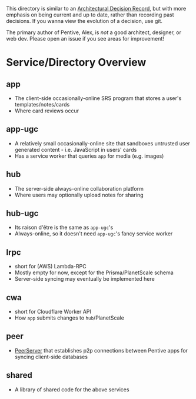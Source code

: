 This directory is similar to an [Architectural Decision Record](https://adr.github.io/), but with more emphasis on being current and up to date, rather than recording past decisions. If you wanna view the evolution of a decision, use git.

The primary author of Pentive, Alex, is _not_ a good architect, designer, or web dev. Please open an issue if you see areas for improvement!

# Service/Directory Overview

## app

- The client-side occasionally-online SRS program that stores a user's templates/notes/cards
- Where card reviews occur

## app-ugc

- A relatively small occasionally-online site that sandboxes untrusted user generated content - i.e. JavaScript in users' cards
- Has a service worker that queries `app` for media (e.g. images)

## hub

- The server-side always-online collaboration platform
- Where users may optionally upload notes for sharing

## hub-ugc

- Its raison d'être is the same as `app-ugc`'s
- Always-online, so it doesn't need `app-ugc`'s fancy service worker

## lrpc

- short for (AWS) Lambda-RPC
- Mostly empty for now, except for the Prisma/PlanetScale schema
- Server-side syncing may eventually be implemented here

## cwa

- short for Cloudflare Worker API
- How `app` submits changes to `hub`/PlanetScale

## peer

- [PeerServer](https://github.com/peers/peerjs-server) that establishes p2p connections between Pentive apps for syncing client-side databases

## shared

- A library of shared code for the above services
